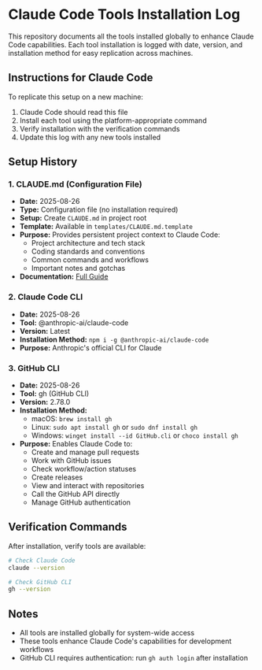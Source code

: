 # Claude Code Tools Installation Log

This repository documents all the tools installed globally to enhance Claude Code capabilities.
Each tool installation is logged with date, version, and installation method for easy replication across machines.

## Instructions for Claude Code

To replicate this setup on a new machine:
1. Claude Code should read this file
2. Install each tool using the platform-appropriate command
3. Verify installation with the verification commands
4. Update this log with any new tools installed

## Setup History

### 1. CLAUDE.md (Configuration File)
- **Date:** 2025-08-26
- **Type:** Configuration file (no installation required)
- **Setup:** Create `CLAUDE.md` in project root
- **Template:** Available in `templates/CLAUDE.md.template`
- **Purpose:** Provides persistent project context to Claude Code:
  - Project architecture and tech stack
  - Coding standards and conventions
  - Common commands and workflows
  - Important notes and gotchas
- **Documentation:** [Full Guide](docs/CLAUDE_MD_GUIDE.md)

### 2. Claude Code CLI
- **Date:** 2025-08-26
- **Tool:** @anthropic-ai/claude-code
- **Version:** Latest
- **Installation Method:** `npm i -g @anthropic-ai/claude-code`
- **Purpose:** Anthropic's official CLI for Claude

### 3. GitHub CLI
- **Date:** 2025-08-26
- **Tool:** gh (GitHub CLI)
- **Version:** 2.78.0
- **Installation Method:** 
  - macOS: `brew install gh`
  - Linux: `sudo apt install gh` or `sudo dnf install gh`
  - Windows: `winget install --id GitHub.cli` or `choco install gh`
- **Purpose:** Enables Claude Code to:
  - Create and manage pull requests
  - Work with GitHub issues
  - Check workflow/action statuses
  - Create releases
  - View and interact with repositories
  - Call the GitHub API directly
  - Manage GitHub authentication

## Verification Commands

After installation, verify tools are available:

```bash
# Check Claude Code
claude --version

# Check GitHub CLI
gh --version
```

## Notes

- All tools are installed globally for system-wide access
- These tools enhance Claude Code's capabilities for development workflows
- GitHub CLI requires authentication: run `gh auth login` after installation